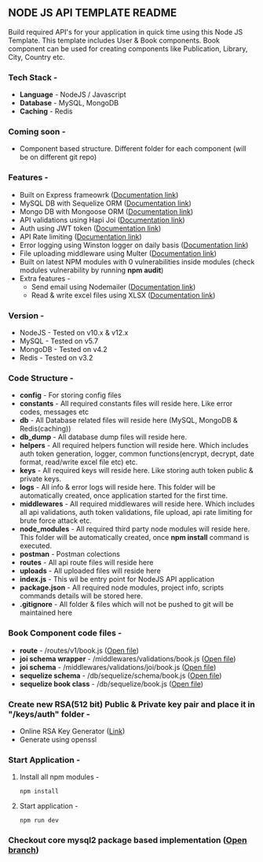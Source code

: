 ## NODE JS API TEMPLATE README
Build required API's for your application in quick time using this Node JS Template. This template includes User & Book components. Book component can be used for creating components like Publication, Library, City, Country etc.

### Tech Stack - 
* **Language** - NodeJS / Javascript
* **Database** - MySQL, MongoDB
* **Caching** - Redis

### Coming soon - 
* Component based structure. Different folder for each component (will be on different git repo)

### Features - 
* Built on Express frameowrk ([Documentation link](https://expressjs.com/))
* MySQL DB with Sequelize ORM ([Documentation link](https://sequelize.org/))
* Mongo DB with Mongoose ORM ([Documentation link](https://mongoosejs.com/))
* API validations using Hapi Joi ([Documentation link](https://hapi.dev/module/joi/))
* Auth using JWT token ([Documentation link](https://www.npmjs.com/package/jsonwebtoken))
* API Rate limiting ([Documentation link](https://www.npmjs.com/package/rate-limiter-flexible))
* Error logging using Winston logger on daily basis ([Documentation link](https://www.npmjs.com/package/winston))
* File uploading middleware using Multer ([Documentation link](https://www.npmjs.com/package/multer))
* Built on latest NPM modules with 0 vulnerabilities inside modules (check modules vulnerability by running **npm audit**)
* Extra features - 
  - Send email using Nodemailer ([Documentation link](https://nodemailer.com/))
  - Read & write excel files using XLSX ([Documentation link](https://www.npmjs.com/package/xlsx))

### Version - 
* NodeJS - Tested on v10.x & v12.x
* MySQL - Tested on v5.7
* MongoDB - Tested on v4.2
* Redis - Tested on v3.2

### Code Structure - 
* **config** - For storing config files
* **constants** - All required constants files will reside here. Like error codes, messages etc
* **db** - All Database related files will reside here (MySQL, MongoDB & Redis(caching))
* **db_dump** - All database dump files will reside here. 
* **helpers** - All required helpers function will reside here. Which includes auth token generation, logger, common functions(encrypt, decrypt, date format, read/write excel file etc) etc.
* **keys** - All required keys will reside here. Like storing auth token public & private keys.
* **logs** - All info & error logs will reside here. This folder will be automatically created, once application started for the first time.
* **middlewares** - All required middlewares will reside here. Which includes all api validations, auth token validations, file upload, api rate limiting for brute force attack etc.
* **node_modules** - All required third party node modules will reside here. This folder will be automatically created, once **npm install** command is executed.
* **postman** - Postman colections
* **routes** - All api route files will reside here
* **uploads** - All uploaded files will reside here
* **index.js** - This wil be entry point for NodeJS API application
* **package.json** - All required node modules, project info, scripts commands details will be stored here.
* **.gitignore** - All folder & files which will not be pushed to git will be maintained here

### Book Component code files -
* **route** - /routes/v1/book.js ([Open file](/routes/v1/book.js))
* **joi schema wrapper** - /middlewares/validations/book.js ([Open file](/middlewares/validations/book.js))
* **joi schema** - /middlewares/validations/joi/book.js ([Open file](/middlewares/validations/joi/book.js))
* **sequelize schema** - /db/sequelize/schema/book.js ([Open file](/db/sequelize/schema/book.js))
* **sequelize book class** - /db/sequelize/book.js ([Open file](/db/sequelize/book.js))

### Create new RSA(512 bit) Public & Private key pair and place it in "/keys/auth" folder -
* Online RSA Key Generator ([Link](https://travistidwell.com/jsencrypt/demo/))
* Generate using openssl

### Start Application -
1. Install all npm modules -
    ```
    npm install
    ```
2. Start application -
    ```
    npm run dev
    ```

### Checkout core mysql2 package based implementation ([Open branch](../../tree/mysql2-based))